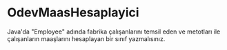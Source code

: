 # OdevMaasHesaplayici
Java'da "Employee" adında fabrika çalışanlarını temsil eden ve metotları ile çalışanların maaşlarını hesaplayan bir sınıf yazmalısınız.
